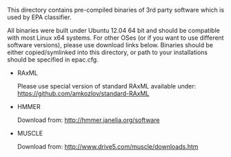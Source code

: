 This directory contains pre-compiled binaries of 3rd party software
which is used by EPA classifier.

All binaries were built under Ubuntu 12.04 64 bit and should be compatible
with most Linux x64 systems. For other OSes (or if you want to use different
software versions), please use download links below. Binaries should be either
copied/symlinked into this directory, or path to your installations should be
specified in epac.cfg.

* RAxML

  Please use special version of standard RAxML available under:
  https://github.com/amkozlov/standard-RAxML

* HMMER

  Download from: http://hmmer.janelia.org/software

* MUSCLE

  Download from: http://www.drive5.com/muscle/downloads.htm